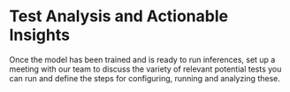 # Test Analysis and Actionable Insights

Once the model has been trained and is ready to run inferences, set up a meeting with our team to discuss the variety of relevant potential tests you can run and define the steps for configuring, running and analyzing these.